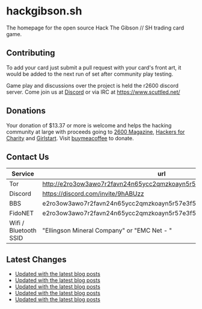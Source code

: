 # hackgibson.sh
The homepage for the open source Hack The Gibson // SH trading card game.


## Contributing

To add your card just submit a pull request with your card's front art, it would be added to the next run of set after community play testing.

Game play and discussions over the project is held the r2600 discord server. Come join us at [Discord](https://discord.com/invite/9hABUzz) or via IRC at https://www.scuttled.net/


## Donations

Your donation of $13.37 or more is welcome and helps the hacking community at large with proceeds going to [2600 Magazine](https://2600.com/), [Hackers for Charity](https://hackersforcharity.org) and [Girlstart](https://girlstart.org).  Visit [buymeacoffee](https://www.buymeacoffee.com/hackgibson.sh) to donate.


## Contact Us

Service | url
-|-
Tor | http://e2ro3ow3awo7r2favn24n65ycc2qmzkoayn5r57e3f56nvjwdcgg32ad.onion
Discord | https://discord.com/invite/9hABUzz
BBS | e2ro3ow3awo7r2favn24n65ycc2qmzkoayn5r57e3f56nvjwdcgg32ad.onion:23
FidoNET | e2ro3ow3awo7r2favn24n65ycc2qmzkoayn5r57e3f56nvjwdcgg32ad.onion:24554
Wifi / Bluetooth SSID | "Ellingson Mineral Company" or "EMC Net - <fidonet address>"

## Latest Changes
<!-- BLOG-POST-LIST:START -->
- [Updated with the latest blog posts](https://github.com/DFW2600/hackgibson.sh/commit/f85a03d95d1fe2267c5cfac57dcfae10ab9fc26a)
- [Updated with the latest blog posts](https://github.com/DFW2600/hackgibson.sh/commit/2f7b830cb0c04f441b911a6f0dd4ea656c6fdd42)
- [Updated with the latest blog posts](https://github.com/DFW2600/hackgibson.sh/commit/e0ba72a910a317559e831754cfa5ab6440fd0b34)
- [Updated with the latest blog posts](https://github.com/DFW2600/hackgibson.sh/commit/154942404502cd6cc3f31ed5e82b110c79e1d53d)
- [Updated with the latest blog posts](https://github.com/DFW2600/hackgibson.sh/commit/029c4e416d1a2b1213159981562db00f4566d79b)
<!-- BLOG-POST-LIST:END -->
